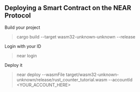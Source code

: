 ## Deploying a Smart Contract on the NEAR Protocol


Build your project
> cargo build --target wasm32-unknown-unknown --release

Login with your ID
> near login 
 
Deploy it
> near deploy --wasmFile target/wasm32-unknown-unknown/release/rust_counter_tutorial.wasm --accountId <YOUR_ACCOUNT_HERE>